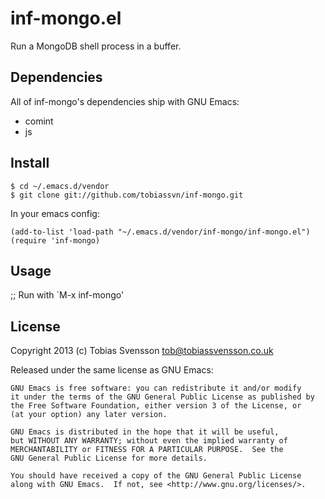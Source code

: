 # inf-mongo.el

Run a MongoDB shell process in a buffer.

## Dependencies

All of inf-mongo's dependencies ship with GNU Emacs:

- comint
- js

## Install

    $ cd ~/.emacs.d/vendor
    $ git clone git://github.com/tobiassvn/inf-mongo.git

In your emacs config:

    (add-to-list 'load-path "~/.emacs.d/vendor/inf-mongo/inf-mongo.el")
    (require 'inf-mongo)

## Usage

;; Run with `M-x inf-mongo'

## License

Copyright 2013 (c) Tobias Svensson <tob@tobiassvensson.co.uk>

Released under the same license as GNU Emacs:

    GNU Emacs is free software: you can redistribute it and/or modify
    it under the terms of the GNU General Public License as published by
    the Free Software Foundation, either version 3 of the License, or
    (at your option) any later version.

    GNU Emacs is distributed in the hope that it will be useful,
    but WITHOUT ANY WARRANTY; without even the implied warranty of
    MERCHANTABILITY or FITNESS FOR A PARTICULAR PURPOSE.  See the
    GNU General Public License for more details.

    You should have received a copy of the GNU General Public License
    along with GNU Emacs.  If not, see <http://www.gnu.org/licenses/>.
